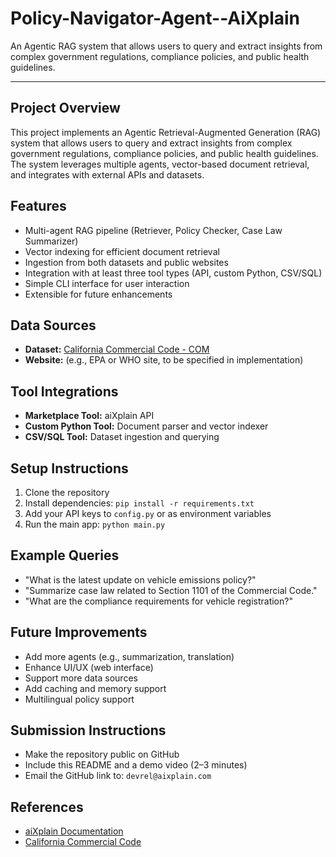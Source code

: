 # Policy-Navigator-Agent--AiXplain

An Agentic RAG system that allows users to query and extract insights from complex government regulations, compliance policies, and public health guidelines.

---

## Project Overview
This project implements an Agentic Retrieval-Augmented Generation (RAG) system that allows users to query and extract insights from complex government regulations, compliance policies, and public health guidelines. The system leverages multiple agents, vector-based document retrieval, and integrates with external APIs and datasets.

## Features
- Multi-agent RAG pipeline (Retriever, Policy Checker, Case Law Summarizer)
- Vector indexing for efficient document retrieval
- Ingestion from both datasets and public websites
- Integration with at least three tool types (API, custom Python, CSV/SQL)
- Simple CLI interface for user interaction
- Extensible for future enhancements

## Data Sources
- **Dataset:** [California Commercial Code - COM](https://leginfo.legislature.ca.gov/faces/codesTOCSelected.xhtml?tocCode=COM&tocTitle=+Commercial+Code+-+COM)
- **Website:** (e.g., EPA or WHO site, to be specified in implementation)

## Tool Integrations
- **Marketplace Tool:** aiXplain API
- **Custom Python Tool:** Document parser and vector indexer
- **CSV/SQL Tool:** Dataset ingestion and querying

## Setup Instructions
1. Clone the repository
2. Install dependencies: `pip install -r requirements.txt`
3. Add your API keys to `config.py` or as environment variables
4. Run the main app: `python main.py`

## Example Queries
- "What is the latest update on vehicle emissions policy?"
- "Summarize case law related to Section 1101 of the Commercial Code."
- "What are the compliance requirements for vehicle registration?"

## Future Improvements
- Add more agents (e.g., summarization, translation)
- Enhance UI/UX (web interface)
- Support more data sources
- Add caching and memory support
- Multilingual policy support

## Submission Instructions
- Make the repository public on GitHub
- Include this README and a demo video (2–3 minutes)
- Email the GitHub link to: `devrel@aixplain.com`

## References
- [aiXplain Documentation](https://docs.aixplain.com/)
- [California Commercial Code](https://leginfo.legislature.ca.gov/faces/codesTOCSelected.xhtml?tocCode=COM&tocTitle=+Commercial+Code+-+COM)

